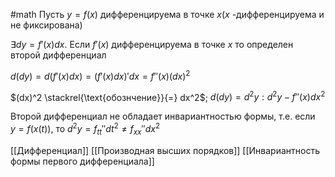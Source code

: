 #math 
Пусть $y = f(x)$ дифференцируема в точке $x$($x$ -дифференцируема и не фиксирована)

$\exists dy =f'(x)dx$. Если $f'(x)$ дифференцируема в точке $x$ то определен второй дифференциал

$d(dy) = d(f'(x)dx) = (f'(x)dx)'dx = f''(x)(dx)^2$

$(dx)^2 \stackrel{\text{обознчение}}{=} dx^2$; $d(dy)=d^2y : d^2y - f''(x)dx^2$ 

Второй дифференциал не обладает инвариантностью формы, т.е. если $y = f(x(t))$, то $d^2y = f_{tt}''dt^2 \not = f_{xx}''dx^2$

[[Дифференциал]]
[[Производная высших порядков]]
[[Инвариантность формы первого дифференциала]]